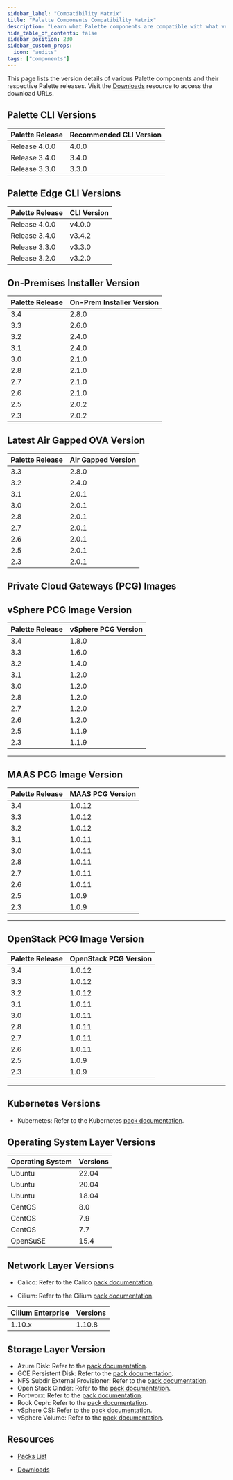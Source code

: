 ```yaml
---
sidebar_label: "Compatibility Matrix"
title: "Palette Components Compatibility Matrix"
description: "Learn what Palette components are compatible with what versions."
hide_table_of_contents: false
sidebar_position: 230
sidebar_custom_props: 
  icon: "audits"
tags: ["components"]
---
```





This page lists the version details of various Palette components and their respective Palette releases. Visit the [Downloads](spectro-downloads.md) resource to access the download URLs.

## Palette CLI Versions

|Palette Release| Recommended CLI Version|
|---------------------------|----|
|Release 4.0.0     |4.0.0 |
|Release 3.4.0     |3.4.0 |
|Release 3.3.0     |3.3.0 |


## Palette Edge CLI Versions

|Palette Release|CLI Version| 
|---|-------|
|Release 4.0.0 |v4.0.0 |
|Release 3.4.0 |v3.4.2 |
|Release 3.3.0 |v3.3.0 |
|Release 3.2.0 |v3.2.0 | 



## On-Premises Installer Version

|Palette Release|On-Prem Installer Version|
|--|---|
|3.4|2.8.0|
|3.3|2.6.0|
|3.2|2.4.0|
|3.1|2.4.0|
|3.0|2.1.0|
|2.8|2.1.0|
|2.7|2.1.0|
|2.6|2.1.0|
|2.5|2.0.2|
|2.3|2.0.2|

## Latest Air Gapped OVA Version

|Palette Release|Air Gapped Version|
|--|---|
|3.3|2.8.0|
|3.2|2.4.0|
|3.1|2.0.1|
|3.0|2.0.1|
|2.8|2.0.1|
|2.7|2.0.1|
|2.6|2.0.1|
|2.5|2.0.1|
|2.3|2.0.1|

## Private Cloud Gateways (PCG) Images

## vSphere PCG Image Version

|Palette Release|vSphere PCG Version|
|--|---|
|3.4|1.8.0|
|3.3|1.6.0|
|3.2|1.4.0|
|3.1|1.2.0|
|3.0|1.2.0|
|2.8|1.2.0|
|2.7|1.2.0|
|2.6|1.2.0|
|2.5|1.1.9|
|2.3|1.1.9|
------

## MAAS PCG Image Version

|Palette Release|MAAS PCG Version|
|--|---|
|3.4|1.0.12|
|3.3|1.0.12|
|3.2|1.0.12|
|3.1|1.0.11|
|3.0|1.0.11|
|2.8|1.0.11|
|2.7|1.0.11|
|2.6|1.0.11|
|2.5|1.0.9|
|2.3|1.0.9|
---------

## OpenStack PCG Image Version

|Palette Release|OpenStack PCG Version|
|--|---|
|3.4|1.0.12|
|3.3|1.0.12|
|3.2|1.0.12|
|3.1|1.0.11|
|3.0|1.0.11|
|2.8|1.0.11|
|2.7|1.0.11|
|2.6|1.0.11|
|2.5|1.0.9|
|2.3|1.0.9|
-------

## Kubernetes Versions

- Kubernetes: Refer to the Kubernetes [pack documentation](integrations/kubernetes.md).

## Operating System Layer Versions

|Operating System |Versions|
|--|--|
|Ubuntu| 22.04|
|Ubuntu| 20.04|
|Ubuntu| 18.04|
|CentOS| 8.0|
|CentOS| 7.9|
|CentOS| 7.7|
|OpenSuSE|15.4|


## Network Layer Versions

- Calico: Refer to the Calico [pack documentation](integrations/calico.md).

- Cilium: Refer to the Cilium [pack documentation](integrations/cilium.md).


|Cilium Enterprise|Versions|
|--|--|
|1.10.x|1.10.8|


## Storage Layer Version

- Azure Disk: Refer to the [pack documentation](integrations/azure-disk.md).
- GCE Persistent Disk: Refer to the [pack documentation](integrations/gce.md).
- NFS Subdir External Provisioner: Refer to the [pack documentation](integrations/nfs-subdir-external.md).
- Open Stack Cinder: Refer to the [pack documentation](integrations/openstack-cinder.md).
- Portworx: Refer to the [pack documentation](integrations/portworx.md).
- Rook Ceph: Refer to the [pack documentation](integrations/rook-ceph.md).
- vSphere CSI: Refer to the [pack documentation](integrations/vsphere-csi.md).
- vSphere Volume: Refer to the [pack documentation](integrations/vsphere-volume.md).

## Resources

- [Packs List](integrations/integrations.mdx)


- [Downloads](spectro-downloads.md)
